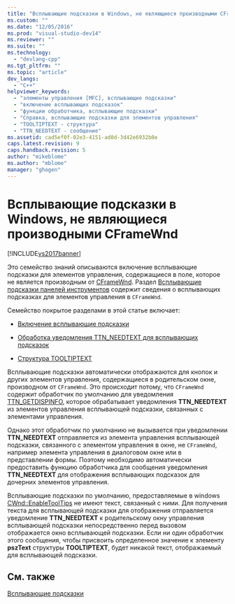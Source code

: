 ```yaml
---
title: "Всплывающие подсказки в Windows, не являющиеся производными CFrameWnd | Microsoft Docs"
ms.custom: ""
ms.date: "12/05/2016"
ms.prod: "visual-studio-dev14"
ms.reviewer: ""
ms.suite: ""
ms.technology: 
  - "devlang-cpp"
ms.tgt_pltfrm: ""
ms.topic: "article"
dev_langs: 
  - "C++"
helpviewer_keywords: 
  - "элементы управления [MFC], всплывающие подсказки"
  - "включение всплывающих подсказок"
  - "функции обработчика, всплывающие подсказки"
  - "Справка, всплывающие подсказки для элементов управления"
  - "TOOLTIPTEXT - структура"
  - "TTN_NEEDTEXT - сообщение"
ms.assetid: cad5ef0f-02e3-4151-ad0d-3d42e6932b0e
caps.latest.revision: 9
caps.handback.revision: 5
author: "mikeblome"
ms.author: "mblome"
manager: "ghogen"
---
```

# Всплывающие подсказки в Windows, не являющиеся производными CFrameWnd
[!INCLUDE[vs2017banner](../assembler/inline/includes/vs2017banner.md)]

Это семейство знаний описываются включение всплывающие подсказки для элементов управления, содержащиеся в поле, которое не является производным от [CFrameWnd](../mfc/reference/cframewnd-class.md).  Раздел [Всплывающие подсказки панелей инструментов](../Topic/Toolbar%20Tool%20Tips.md) содержит сведения о всплывающих подсказках для элементов управления в `CFrameWnd`.  
  
 Семейство покрытое разделами в этой статье включает:  
  
-   [Включение всплывающие подсказки](../mfc/enabling-tool-tips.md)  
  
-   [Обработка уведомления TTN\_NEEDTEXT для всплывающих подсказок](../Topic/Handling%20TTN_NEEDTEXT%20Notification%20for%20Tool%20Tips.md)  
  
-   [Структура TOOLTIPTEXT](../mfc/tooltiptext-structure.md)  
  
 Всплывающие подсказки автоматически отображаются для кнопок и других элементов управления, содержащиеся в родительском окне, производном от `CFrameWnd`.  Это происходит потому, что `CFrameWnd` содержит обработчик по умолчанию для уведомления [TTN\_GETDISPINFO](http://msdn.microsoft.com/library/windows/desktop/bb760269), которое обрабатывает уведомления **TTN\_NEEDTEXT** из элементов управления всплывающей подсказки, связанных с элементами управления.  
  
 Однако этот обработчик по умолчанию не вызывается при уведомлении **TTN\_NEEDTEXT**  отправляется из элемента управления всплывающей подсказки, связанного с элементом управления в окне, не `CFrameWnd`, например элемента управления в диалоговом окне или в представлении формы.  Поэтому необходимо автоматически предоставить функцию обработчика для сообщения уведомления **TTN\_NEEDTEXT** для отображения всплывающих подсказок для дочерних элементов управления.  
  
 Всплывающие подсказки по умолчанию, предоставляемые в windows [CWnd::EnableToolTips](../Topic/CWnd::EnableToolTips.md) не имеют текст, связанный с ними.  Для получения текста для всплывающей подсказки для отображения отправляется уведомление **TTN\_NEEDTEXT** к родительскому окну управления всплывающей подсказки непосредственно перед вызовом отображается окно всплывающей подсказки.  Если ни один обработчик этого сообщения, чтобы присвоить определенное значение к элементу **pszText** структуры **TOOLTIPTEXT**, будет никакой текст, отображаемый для всплывающей подсказки.  
  
## См. также  
 [Всплывающие подсказки](../mfc/tool-tips.md)